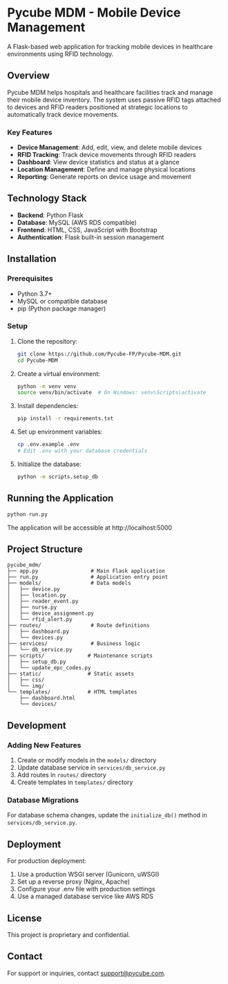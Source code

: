 # Pycube MDM - Mobile Device Management

A Flask-based web application for tracking mobile devices in healthcare environments using RFID technology.

## Overview

Pycube MDM helps hospitals and healthcare facilities track and manage their mobile device inventory. The system uses passive RFID tags attached to devices and RFID readers positioned at strategic locations to automatically track device movements.

### Key Features

- **Device Management**: Add, edit, view, and delete mobile devices
- **RFID Tracking**: Track device movements through RFID readers
- **Dashboard**: View device statistics and status at a glance
- **Location Management**: Define and manage physical locations
- **Reporting**: Generate reports on device usage and movement

## Technology Stack

- **Backend**: Python Flask
- **Database**: MySQL (AWS RDS compatible)
- **Frontend**: HTML, CSS, JavaScript with Bootstrap
- **Authentication**: Flask built-in session management

## Installation

### Prerequisites

- Python 3.7+
- MySQL or compatible database
- pip (Python package manager)

### Setup

1. Clone the repository:
   ```bash
   git clone https://github.com/Pycube-FP/Pycube-MDM.git
   cd Pycube-MDM
   ```

2. Create a virtual environment:
   ```bash
   python -m venv venv
   source venv/bin/activate  # On Windows: venv\Scripts\activate
   ```

3. Install dependencies:
   ```bash
   pip install -r requirements.txt
   ```

4. Set up environment variables:
   ```bash
   cp .env.example .env
   # Edit .env with your database credentials
   ```

5. Initialize the database:
   ```bash
   python -m scripts.setup_db
   ```

## Running the Application

```bash
python run.py
```

The application will be accessible at http://localhost:5000

## Project Structure

```
pycube_mdm/
├── app.py                 # Main Flask application
├── run.py                 # Application entry point
├── models/                # Data models
│   ├── device.py
│   ├── location.py
│   ├── reader_event.py
│   ├── nurse.py
│   ├── device_assignment.py
│   └── rfid_alert.py
├── routes/                # Route definitions
│   ├── dashboard.py
│   └── devices.py
├── services/              # Business logic
│   └── db_service.py
├── scripts/              # Maintenance scripts
│   ├── setup_db.py
│   └── update_epc_codes.py
├── static/               # Static assets
│   ├── css/
│   └── img/
└── templates/            # HTML templates
    ├── dashboard.html
    └── devices/
```

## Development

### Adding New Features

1. Create or modify models in the `models/` directory
2. Update database service in `services/db_service.py`
3. Add routes in `routes/` directory
4. Create templates in `templates/` directory

### Database Migrations

For database schema changes, update the `initialize_db()` method in `services/db_service.py`.

## Deployment

For production deployment:

1. Use a production WSGI server (Gunicorn, uWSGI)
2. Set up a reverse proxy (Nginx, Apache)
3. Configure your .env file with production settings
4. Use a managed database service like AWS RDS

## License

This project is proprietary and confidential.

## Contact

For support or inquiries, contact [support@pycube.com](mailto:support@pycube.com). 